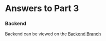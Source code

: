 # Answers to Part 3

### Backend

Backend can be viewed on the [Backend Branch](https://github.com/Rsl1122/Fullstack-webdev-course/tree/heroku-part3-backend)
